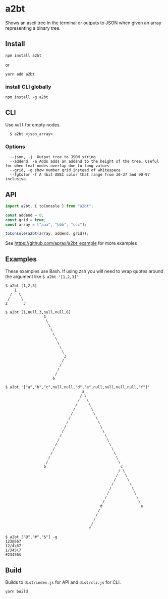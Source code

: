# a2bt

Shows an ascii tree in the terminal or outputs to JSON when given an array representing a binary tree.

## Install

```
npm install a2bt
```

or

```
yarn add a2bt
```

### install CLI globally

```
npm install -g a2bt
```

## CLI

Use `null` for empty nodes.

```
  $ a2bt <json_array>
```

### Options

```
  --json, -j  Output tree to JSON string
  --addend, -a Adds adds an addend to the height of the tree. Useful for when leaf nodes overlap due to long values
  --grid, -g show number grid instead of whitespace
  --fgColor -f A 4bit ANSI color that range from 30-37 and 90-97 inclusive.
```

## API

```javascript
import a2bt, { toConsole } from "a2bt";

const addend = 0;
const grid = true;
const array = ["aaa", "bbb", "ccc"];

toConsole(a2bt(array, addend, grid));
```

See https://github.com/aprax/a2bt_example for more examples

## Examples

These examples use Bash. If using zsh you will need to wrap quotes around the argument like `$ a2bt '[1,2,3]'`

```
$ a2bt [1,2,3]
    1
  /   \
 /     \
2       3
```

```
$ a2bt [1,null,3,null,null,6]
                 1
                  \
                   \
                    \
                     \
                      \
                       \
                        \
                         \
                          3
                         /
                        /
                       /
                      /
                     6

```

```
$ a2bt '["a","b","c",null,null,"d","e",null,null,null,null,"f"]'
                                  a
                                 / \
                                /   \
                               /     \
                              /       \
                             /         \
                            /           \
                           /             \
                          /               \
                         /                 \
                        /                   \
                       /                     \
                      /                       \
                     /                         \
                    /                           \
                   /                             \
                  /                               \
                 b                                 c
                                                  / \
                                                 /   \
                                                /     \
                                               /       \
                                              /         \
                                             /           \
                                            /             \
                                           /               \
                                          d                 e
                                         /
                                        /
                                       /
                                      /
                                     f
```

```
$ a2bt ["@","#","$"] -g
123@567
12/4\67
1/345\7
#23456$
```

## Build

Builds to `dist/index.js` for API and `dist/cli.js` for CLI.

```
yarn build
```

